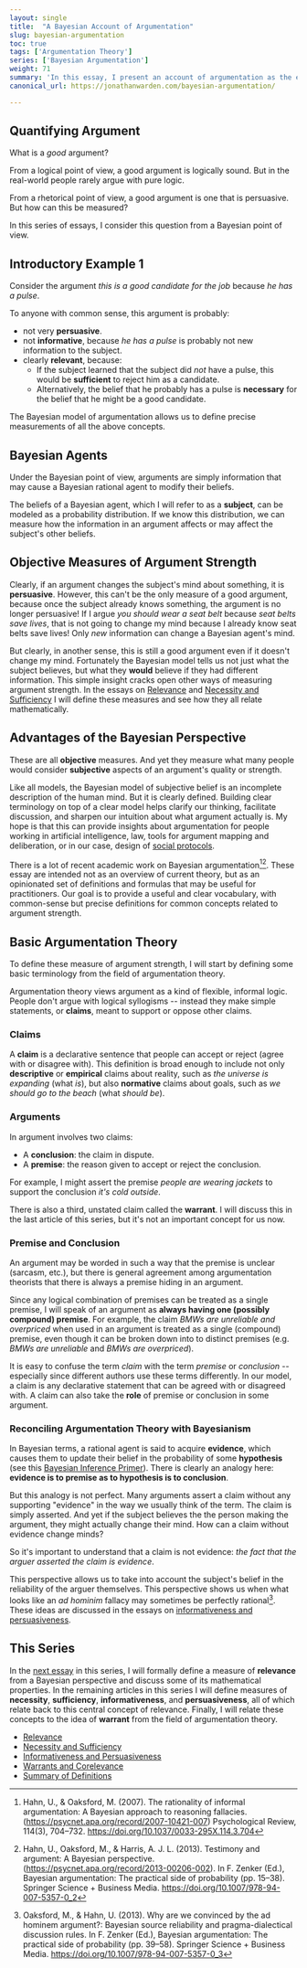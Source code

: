 ```yaml
---
layout: single
title:  "A Bayesian Account of Argumentation"
slug: bayesian-argumentation
toc: true
tags: ['Argumentation Theory']
series: ['Bayesian Argumentation']
weight: 71
summary: 'In this essay, I present an account of argumentation as the exchange of information between Bayesian rational agents. The basic idea of the Bayesian view of probability is that probabilities represent subjective degrees of belief. So if we know the beliefs of some rational "subject", we can precisely define and measure various concepts relating to the quality of an argument in the mind of the subject. In other words we can objectively measure the subjective quality of an argument.'
canonical_url: https://jonathanwarden.com/bayesian-argumentation/

---
```


## Quantifying Argument

What is a *good* argument?

From a logical point of view, a good argument is logically sound. But in the real-world people rarely argue with pure logic. 

From a rhetorical point of view, a good argument is one that is persuasive. But how can this be measured?

In this series of essays, I consider this question from a Bayesian point of view. 


## Introductory Example 1

Consider the argument *this is a good candidate for the job* because *he has a pulse*. 

To anyone with common sense, this argument is probably:

- not very **persuasive**.
- not **informative**, because *he has a pulse* is probably not new information to the subject.
- clearly **relevant**, because:
    - If the subject learned that the subject did *not* have a pulse, this would be **sufficient** to reject him as a candidate.
    - Alternatively, the belief that he probably has a pulse is **necessary** for the belief that he might be a good candidate.

The Bayesian model of argumentation allows us to define precise measurements of all the above concepts.

## Bayesian Agents

Under the Bayesian point of view, arguments are simply information that may cause a Bayesian rational agent to modify their beliefs. 

The beliefs of a Bayesian agent, which I will refer to as a **subject**, can be modeled as a probability distribution. If we know this distribution, we can measure how the information in an argument affects or may affect the subject's other beliefs. 

## Objective Measures of Argument Strength

Clearly, if an argument changes the subject's mind about something, it is **persuasive**. However, this can't be the only measure of a good argument, because once the subject already knows something, the argument is no longer persuasive! If I argue *you should wear a seat belt* because *seat belts save lives*, that is not going to change my mind because I already know seat belts save lives! Only *new* information can change a Bayesian agent's mind. 

But clearly, in another sense, this is still a good argument even if it doesn't change my mind. Fortunately the Bayesian model tells us not just what the subject believes, but what they **would** believe if they had different information. This simple insight cracks open other ways of measuring argument strength. In the essays on [Relevance](/relevance) and [Necessity and Sufficiency](/necessity-and-sufficiency) I will define these measures and see how they all relate mathematically.

## Advantages of the Bayesian Perspective

These are all **objective** measures. And yet they measure what many people would consider **subjective** aspects of an argument's quality or strength.

Like all models, the Bayesian model of subjective belief is an incomplete description of the human mind. But it is clearly defined. Building clear terminology on top of a clear model helps clarify our thinking, facilitate discussion, and sharpen our intuition about what argument actually is. My hope is that this can provide insights about argumentation for people working in artificial intelligence, law, tools for argument mapping and deliberation, or in our case, design of [social protocols](https://social-protocols.org).

There is a lot of recent academic work on Bayesian argumentation[^1][^2]. These essay are intended not as an overview of current theory, but as an opinionated set of definitions and formulas that may be useful for practitioners. Our goal is to provide a useful and clear vocabulary, with common-sense but precise definitions for common concepts related to argument strength.

## Basic Argumentation Theory

To define these measure of argument strength, I will start by defining some basic terminology from the field of argumentation theory.

Argumentation theory views argument as a kind of flexible, informal logic. People don't argue with logical syllogisms -- instead they make simple statements, or **claims**, meant to support or oppose other claims. 

### Claims

A **claim** is a declarative sentence that people can accept or reject (agree with or disagree with). This definition is broad enough to include not only **descriptive** or **empirical** claims about reality, such as *the universe is expanding*  (what *is*), but also **normative** claims about goals, such as *we should go to the beach* (what *should be*).

### Arguments

In argument involves two claims: 

- A **conclusion**: the claim in dispute.
- A **premise**: the reason given to accept or reject the conclusion.

For example, I might assert the premise *people are wearing jackets* to support the conclusion *it's cold outside*. 

There is also a third, unstated claim called the **warrant**. I will discuss this in the last article of this series, but it's not an important concept for us now.

### Premise and Conclusion

An argument may be worded in such a way that the premise is unclear (sarcasm, etc.), but there is general agreement among argumentation theorists that there is always a premise hiding in an argument. 

Since any logical combination of premises can be treated as a single premise, I will speak of an argument as **always having one (possibly compound) premise**. For example, the claim *BMWs are unreliable and overpriced* when used in an argument is treated as a single (compound) premise, even though it can be broken down into to distinct premises (e.g. *BMWs are unreliable* and *BMWs are overpriced*). 

It is easy to confuse the term *claim* with the term *premise* or *conclusion* -- especially since different authors use these terms differently. In our model, a claim is any declarative statement that can be agreed with or disagreed with. A claim can also take the **role** of premise or conclusion in some argument. 

### Reconciling Argumentation Theory with Bayesianism

In Bayesian terms, a rational agent is said to acquire **evidence**, which causes them to update their belief in the probability of some **hypothesis** (see this [Bayesian Inference Primer](/bayesian-inference-primer)). There is clearly an analogy here: **evidence is to premise as to hypothesis is to conclusion**.

But this analogy is not perfect. Many arguments assert a claim without any supporting "evidence" in the way we usually think of the term. The claim is simply asserted. And yet if the subject believes the the person making the argument, they might actually change their mind. How can a claim without evidence change minds?

So it's important to understand that a claim is not evidence: *the fact that the arguer asserted the claim is evidence*.

This perspective allows us to take into account the subject's belief in the reliability of the arguer themselves. This perspective shows us when what looks like an *ad hominim* fallacy may sometimes be perfectly rational[^3]. These ideas are discussed in the essays on [informativeness and persuasiveness](/informativeness-and-persuasiveness).


## This Series

In the [next essay](/relevance) in this series, I will formally define a measure of **relevance** from a Bayesian perspective and discuss some of its mathematical properties. In the remaining articles in this series I will define measures of **necessity**, **sufficiency**, **informativeness**, and **persuasiveness**, all of which relate back to this central concept of relevance. Finally, I will relate these concepts to the idea of **warrant** from the field of argumentation theory.

- [Relevance](/relevance)
- [Necessity and Sufficiency](/necessity-and-sufficiency)
- [Informativeness and Persuasiveness](/informativeness-and-persuasiveness)
- [Warrants and Corelevance](/warrants-and-corelevance)
- [Summary of Definitions](/bayesian-argumentation-definitions)



<style>
.sample-distribution {
    table-layout: auto; 
    display: table;
    width: 100%;
    max-width: 250px;
    margin: 25px auto;
} 

.example
{
  margin: auto;
  background-color: lightgrey;
  border: 1px solid black;
  max-width: 600px;
  padding-top: 1em;
  padding-bottom: 0px;
  padding-left: 1em;
  padding-right: 1em;
  margin-bottom:  1em;
}

.example h3 {
    margin-top: 0px;
}


</style>

[^1]: Hahn, U., & Oaksford, M. (2007). The rationality of informal argumentation: A Bayesian approach to reasoning fallacies. (https://psycnet.apa.org/record/2007-10421-007) Psychological Review, 114(3), 704–732. https://doi.org/10.1037/0033-295X.114.3.704
[^2]: Hahn, U., Oaksford, M., & Harris, A. J. L. (2013). Testimony and argument: A Bayesian perspective. (https://psycnet.apa.org/record/2013-00206-002). In F. Zenker (Ed.), Bayesian argumentation: The practical side of probability (pp. 15–38). Springer Science + Business Media. https://doi.org/10.1007/978-94-007-5357-0_2
[^3]: Oaksford, M., & Hahn, U. (2013). Why are we convinced by the ad hominem argument?: Bayesian source reliability and pragma-dialectical discussion rules. In F. Zenker (Ed.), Bayesian argumentation: The practical side of probability (pp. 39–58). Springer Science + Business Media. https://doi.org/10.1007/978-94-007-5357-0_3






